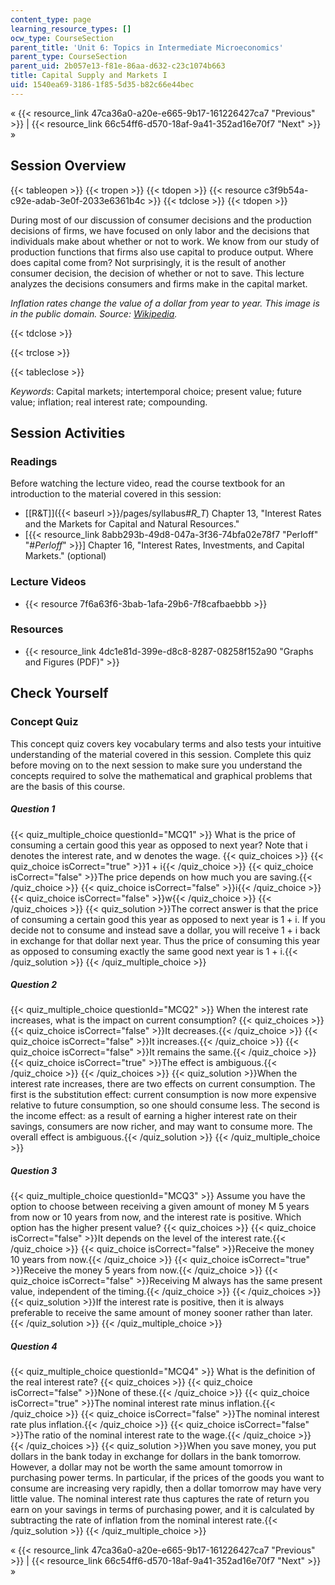 ```yaml
---
content_type: page
learning_resource_types: []
ocw_type: CourseSection
parent_title: 'Unit 6: Topics in Intermediate Microeconomics'
parent_type: CourseSection
parent_uid: 2b057e13-f81e-86aa-d632-c23c1074b663
title: Capital Supply and Markets I
uid: 1540ea69-3186-1f85-5d35-b82c66e44bec
---
```


« {{< resource_link 47ca36a0-a20e-e665-9b17-161226427ca7 "Previous" >}} | {{< resource_link 66c54ff6-d570-18af-9a41-352ad16e70f7 "Next" >}} »

Session Overview
----------------

{{< tableopen >}}
{{< tropen >}}
{{< tdopen >}}
{{< resource c3f9b54a-c92e-adab-3e0f-2033e6361b4c >}}
{{< tdclose >}}
{{< tdopen >}}


During most of our discussion of consumer decisions and the production decisions of firms, we have focused on only labor and the decisions that individuals make about whether or not to work. We know from our study of production functions that firms also use capital to produce output. Where does capital come from? Not surprisingly, it is the result of another consumer decision, the decision of whether or not to save. This lecture analyzes the decisions consumers and firms make in the capital market.

_Inflation rates change the value of a dollar from year to year. This image is in the public domain. Source: [Wikipedia](http://en.wikipedia.org/wiki/File:US_Inflation.png)._


{{< tdclose >}}

{{< trclose >}}

{{< tableclose >}}

_Keywords_: Capital markets; intertemporal choice; present value; future value; inflation; real interest rate; compounding.

Session Activities
------------------

### Readings

Before watching the lecture video, read the course textbook for an introduction to the material covered in this session:

*   [\[R&T\]]({{< baseurl >}}/pages/syllabus#_R_T_) Chapter 13, "Interest Rates and the Markets for Capital and Natural Resources."
*   \[{{< resource_link 8abb293b-49d8-047a-3f36-74bfa02e78f7 "Perloff" "#_Perloff_" >}}\] Chapter 16, "Interest Rates, Investments, and Capital Markets." (optional)

### Lecture Videos

*   {{< resource 7f6a63f6-3bab-1afa-29b6-7f8cafbaebbb >}}

### Resources

*   {{< resource_link 4dc1e81d-399e-d8c8-8287-08258f152a90 "Graphs and Figures (PDF)" >}}

Check Yourself
--------------

### Concept Quiz

This concept quiz covers key vocabulary terms and also tests your intuitive understanding of the material covered in this session. Complete this quiz before moving on to the next session to make sure you understand the concepts required to solve the mathematical and graphical problems that are the basis of this course.

##### Question 1
 {{< quiz_multiple_choice questionId="MCQ1" >}} What is the price of consuming a certain good this year as opposed to next year? Note that i denotes the interest rate, and w denotes the wage. {{< quiz_choices >}} {{< quiz_choice isCorrect="true" >}}1 + i{{< /quiz_choice >}} {{< quiz_choice isCorrect="false" >}}The price depends on how much you are saving.{{< /quiz_choice >}} {{< quiz_choice isCorrect="false" >}}i{{< /quiz_choice >}} {{< quiz_choice isCorrect="false" >}}w{{< /quiz_choice >}} {{< /quiz_choices >}} {{< quiz_solution >}}The correct answer is that the price of consuming a certain good this year as opposed to next year is 1 + i. If you decide not to consume and instead save a dollar, you will receive 1 + i back in exchange for that dollar next year. Thus the price of consuming this year as opposed to consuming exactly the same good next year is 1 + i.{{< /quiz_solution >}} {{< /quiz_multiple_choice >}}
##### Question 2
 {{< quiz_multiple_choice questionId="MCQ2" >}} When the interest rate increases, what is the impact on current consumption? {{< quiz_choices >}} {{< quiz_choice isCorrect="false" >}}It decreases.{{< /quiz_choice >}} {{< quiz_choice isCorrect="false" >}}It increases.{{< /quiz_choice >}} {{< quiz_choice isCorrect="false" >}}It remains the same.{{< /quiz_choice >}} {{< quiz_choice isCorrect="true" >}}The effect is ambiguous.{{< /quiz_choice >}} {{< /quiz_choices >}} {{< quiz_solution >}}When the interest rate increases, there are two effects on current consumption. The first is the substitution effect: current consumption is now more expensive relative to future consumption, so one should consume less. The second is the income effect: as a result of earning a higher interest rate on their savings, consumers are now richer, and may want to consume more. The overall effect is ambiguous.{{< /quiz_solution >}} {{< /quiz_multiple_choice >}}
##### Question 3
 {{< quiz_multiple_choice questionId="MCQ3" >}} Assume you have the option to choose between receiving a given amount of money M 5 years from now or 10 years from now, and the interest rate is positive. Which option has the higher present value? {{< quiz_choices >}} {{< quiz_choice isCorrect="false" >}}It depends on the level of the interest rate.{{< /quiz_choice >}} {{< quiz_choice isCorrect="false" >}}Receive the money 10 years from now.{{< /quiz_choice >}} {{< quiz_choice isCorrect="true" >}}Receive the money 5 years from now.{{< /quiz_choice >}} {{< quiz_choice isCorrect="false" >}}Receiving M always has the same present value, independent of the timing.{{< /quiz_choice >}} {{< /quiz_choices >}} {{< quiz_solution >}}If the interest rate is positive, then it is always preferable to receive the same amount of money sooner rather than later.{{< /quiz_solution >}} {{< /quiz_multiple_choice >}}
##### Question 4
 {{< quiz_multiple_choice questionId="MCQ4" >}} What is the definition of the real interest rate? {{< quiz_choices >}} {{< quiz_choice isCorrect="false" >}}None of these.{{< /quiz_choice >}} {{< quiz_choice isCorrect="true" >}}The nominal interest rate minus inflation.{{< /quiz_choice >}} {{< quiz_choice isCorrect="false" >}}The nominal interest rate plus inflation.{{< /quiz_choice >}} {{< quiz_choice isCorrect="false" >}}The ratio of the nominal interest rate to the wage.{{< /quiz_choice >}} {{< /quiz_choices >}} {{< quiz_solution >}}When you save money, you put dollars in the bank today in exchange for dollars in the bank tomorrow. However, a dollar may not be worth the same amount tomorrow in purchasing power terms. In particular, if the prices of the goods you want to consume are increasing very rapidly, then a dollar tomorrow may have very little value. The nominal interest rate thus captures the rate of return you earn on your savings in terms of purchasing power, and it is calculated by subtracting the rate of inflation from the nominal interest rate.{{< /quiz_solution >}} {{< /quiz_multiple_choice >}}

« {{< resource_link 47ca36a0-a20e-e665-9b17-161226427ca7 "Previous" >}} | {{< resource_link 66c54ff6-d570-18af-9a41-352ad16e70f7 "Next" >}} »